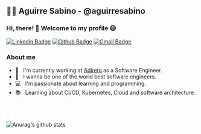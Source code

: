 ## 👨‍💻  Aguirre Sabino - @aguirresabino

### Hi, there! 👋 Welcome to my profile 😄 

[![Linkedin Badge](https://img.shields.io/badge/-LinkedIn-blue?style=flat-square&logo=Linkedin&logoColor=white&link=https://www.linkedin.com/in/aguirresabino/)](https://www.linkedin.com/in/aguirresabino/)
[![Github Badge](https://img.shields.io/badge/-Github-000?style=flat-square&logo=Github&logoColor=white&link=https://github.com/aguirresabino)](https://github.com/aguirresabino)
[![Gmail Badge](https://img.shields.io/badge/-Gmail-c14438?style=flat-square&logo=Gmail&logoColor=white&link=mailto:aguirresabino187@gmail.com)](mailto:aguirresabino187@gmail.com)

### About me
  
- 🏢 &nbsp; I'm currently working at [Adireto](https://adireto.com/) as a Software Engineer.
- 🔭 &nbsp; I wanna be one of the world best software engineers.
- 💻 &nbsp; I'm passionate about learning and programming.
- 📚 &nbsp; Learning about CI/CD, Kubernetes, Cloud and software architecture.
<br/>
<br/>
   
![Anurag's github stats](https://github-readme-stats.vercel.app/api?username=aguirresabino&show_icons=true&theme=dark&count_private=true)
